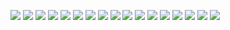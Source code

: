 ![](src/screenshot/Screen%20Shot%202018-12-17%20at%2015.59.07.png)
![](src/screenshot/Screen%20Shot%202018-12-17%20at%2015.59.13.png)
![](src/screenshot/Screen%20Shot%202018-12-17%20at%2015.59.17.png)
![](src/screenshot/Screen%20Shot%202018-12-17%20at%2015.59.20.png)
![](src/screenshot/Screen%20Shot%202018-12-17%20at%2015.59.26.png)
![](src/screenshot/Screen%20Shot%202018-12-17%20at%2015.59.29.png)
![](src/screenshot/Screen%20Shot%202018-12-17%20at%2015.59.33.png)
![](src/screenshot/Screen%20Shot%202018-12-17%20at%2015.59.37.png)
![](src/screenshot/Screen%20Shot%202018-12-17%20at%2015.59.40.png)
![](src/screenshot/Screen%20Shot%202018-12-17%20at%2015.59.46.png)
![](src/screenshot/Screen%20Shot%202018-12-17%20at%2016.27.12.png)
![](src/screenshot/Screen%20Shot%202018-12-17%20at%2016.27.33.png)
![](src/screenshot/Screen%20Shot%202018-12-17%20at%2016.27.38.png)
![](src/screenshot/Screen%20Shot%202018-12-17%20at%2016.27.41.png)
![](src/screenshot/Screen%20Shot%202018-12-17%20at%2016.27.43.png)
![](src/screenshot/Screen%20Shot%202018-12-17%20at%2016.27.49.png)
![](src/screenshot/Screen%20Shot%202018-12-17%20at%2016.27.53.png)